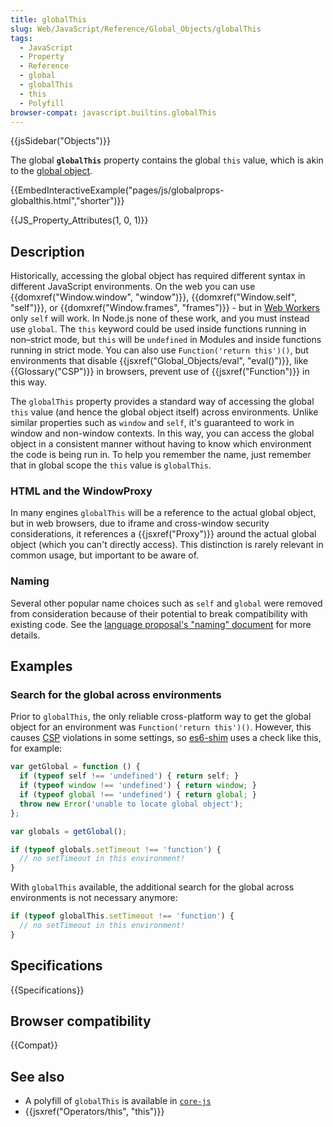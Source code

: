 ```yaml
---
title: globalThis
slug: Web/JavaScript/Reference/Global_Objects/globalThis
tags:
  - JavaScript
  - Property
  - Reference
  - global
  - globalThis
  - this
  - Polyfill
browser-compat: javascript.builtins.globalThis
---
```

{{jsSidebar("Objects")}}

<span class="seoSummary">The global <code><strong>globalThis</strong></code>
property contains the global <code>this</code> value, which is akin to the
<a href="/en-US/docs/Glossary/Global_object">global object</a>.</span>

{{EmbedInteractiveExample("pages/js/globalprops-globalthis.html","shorter")}}

{{JS_Property_Attributes(1, 0, 1)}}

## Description

Historically, accessing the global object has required different syntax in
different JavaScript environments. On the web you can use
{{domxref("Window.window", "window")}},
{{domxref("Window.self", "self")}}, or
{{domxref("Window.frames", "frames")}} - but in
[Web Workers](/en-US/docs/Web/API/Worker) only `self` will work. In Node.js none
of these work, and you must instead use `global`. The `this` keyword could be
used inside functions running in non–strict mode, but `this` will be `undefined`
in Modules and inside functions running in strict mode. You can also use
`Function('return this')()`, but environments that disable
{{jsxref("Global_Objects/eval", "eval()")}}, like
{{Glossary("CSP")}} in browsers, prevent use of
{{jsxref("Function")}} in this way.

The `globalThis` property provides a standard way of accessing the global `this`
value (and hence the global object itself) across environments. Unlike similar
properties such as `window` and `self`, it's guaranteed to work in window and
non-window contexts. In this way, you can access the global object in a
consistent manner without having to know which environment the code is being run
in. To help you remember the name, just remember that in global scope the `this`
value is `globalThis`.

### HTML and the WindowProxy

In many engines `globalThis` will be a reference to the actual global object,
but in web browsers, due to iframe and cross-window security considerations, it
references a {{jsxref("Proxy")}} around the actual global object (which you
can't directly access). This distinction is rarely relevant in common usage, but
important to be aware of.

### Naming

Several other popular name choices such as `self` and `global` were removed from
consideration because of their potential to break compatibility with existing
code. See the
[language proposal's "naming" document](https://github.com/tc39/proposal-global/blob/master/NAMING.md)
for more details.

## Examples

### Search for the global across environments

Prior to `globalThis`, the only reliable cross-platform way to get the global
object for an environment was `Function('return this')()`. However, this causes
[CSP](/en-US/docs/Web/HTTP/CSP) violations in some settings, so
[es6-shim](https://github.com/paulmillr/es6-shim) uses a check like this, for
example:

```js
var getGlobal = function () {
  if (typeof self !== 'undefined') { return self; }
  if (typeof window !== 'undefined') { return window; }
  if (typeof global !== 'undefined') { return global; }
  throw new Error('unable to locate global object');
};

var globals = getGlobal();

if (typeof globals.setTimeout !== 'function') {
  // no setTimeout in this environment!
}
```

With `globalThis` available, the additional search for the global across
environments is not necessary anymore:

```js
if (typeof globalThis.setTimeout !== 'function') {
  // no setTimeout in this environment!
}
```

## Specifications

{{Specifications}}

## Browser compatibility

{{Compat}}

## See also

- A polyfill of `globalThis` is available in
  [`core-js`](https://github.com/zloirock/core-js#ecmascript-globalthis)
- {{jsxref("Operators/this", "this")}}
